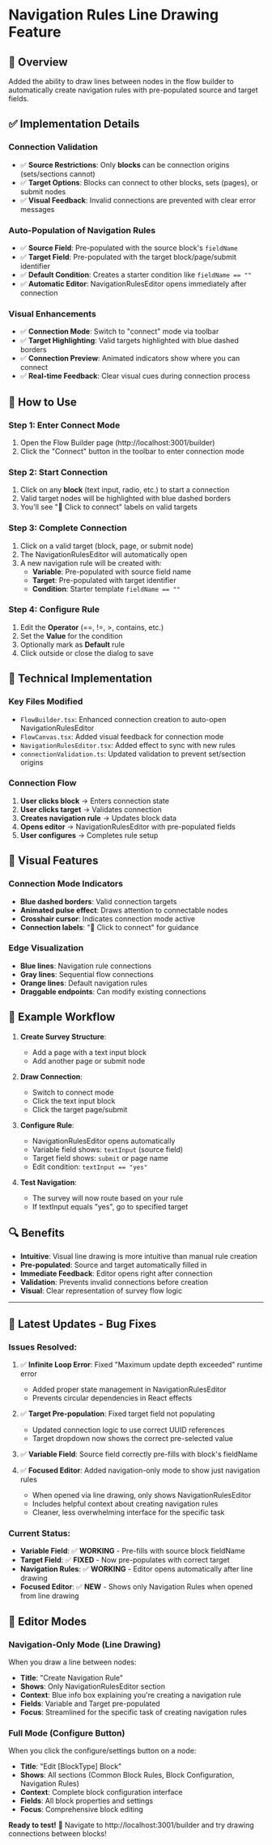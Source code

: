 # Navigation Rules Line Drawing Feature

## 🎯 **Overview**
Added the ability to draw lines between nodes in the flow builder to automatically create navigation rules with pre-populated source and target fields.

## ✅ **Implementation Details**

### **Connection Validation**
- ✅ **Source Restrictions**: Only **blocks** can be connection origins (sets/sections cannot)
- ✅ **Target Options**: Blocks can connect to other blocks, sets (pages), or submit nodes
- ✅ **Visual Feedback**: Invalid connections are prevented with clear error messages

### **Auto-Population of Navigation Rules**
- ✅ **Source Field**: Pre-populated with the source block's `fieldName` 
- ✅ **Target Field**: Pre-populated with the target block/page/submit identifier
- ✅ **Default Condition**: Creates a starter condition like `fieldName == ""`
- ✅ **Automatic Editor**: NavigationRulesEditor opens immediately after connection

### **Visual Enhancements**
- ✅ **Connection Mode**: Switch to "connect" mode via toolbar
- ✅ **Target Highlighting**: Valid targets highlighted with blue dashed borders
- ✅ **Connection Preview**: Animated indicators show where you can connect
- ✅ **Real-time Feedback**: Clear visual cues during connection process

## 🚀 **How to Use**

### **Step 1: Enter Connect Mode**
1. Open the Flow Builder page (http://localhost:3001/builder)
2. Click the "Connect" button in the toolbar to enter connection mode

### **Step 2: Start Connection**
1. Click on any **block** (text input, radio, etc.) to start a connection
2. Valid target nodes will be highlighted with blue dashed borders
3. You'll see "📍 Click to connect" labels on valid targets

### **Step 3: Complete Connection**
1. Click on a valid target (block, page, or submit node)
2. The NavigationRulesEditor will automatically open
3. A new navigation rule will be created with:
   - **Variable**: Pre-populated with source field name
   - **Target**: Pre-populated with target identifier
   - **Condition**: Starter template `fieldName == ""`

### **Step 4: Configure Rule**
1. Edit the **Operator** (==, !=, >, contains, etc.)
2. Set the **Value** for the condition
3. Optionally mark as **Default** rule
4. Click outside or close the dialog to save

## 🔧 **Technical Implementation**

### **Key Files Modified**
- `FlowBuilder.tsx`: Enhanced connection creation to auto-open NavigationRulesEditor
- `FlowCanvas.tsx`: Added visual feedback for connection mode
- `NavigationRulesEditor.tsx`: Added effect to sync with new rules
- `connectionValidation.ts`: Updated validation to prevent set/section origins

### **Connection Flow**
1. **User clicks block** → Enters connection state
2. **User clicks target** → Validates connection
3. **Creates navigation rule** → Updates block data
4. **Opens editor** → NavigationRulesEditor with pre-populated fields
5. **User configures** → Completes rule setup

## 🎨 **Visual Features**

### **Connection Mode Indicators**
- **Blue dashed borders**: Valid connection targets
- **Animated pulse effect**: Draws attention to connectable nodes
- **Crosshair cursor**: Indicates connection mode active
- **Connection labels**: "📍 Click to connect" for guidance

### **Edge Visualization**
- **Blue lines**: Navigation rule connections  
- **Gray lines**: Sequential flow connections
- **Orange lines**: Default navigation rules
- **Draggable endpoints**: Can modify existing connections

## 🚀 **Example Workflow**

1. **Create Survey Structure**:
   - Add a page with a text input block
   - Add another page or submit node

2. **Draw Connection**:
   - Switch to connect mode
   - Click the text input block
   - Click the target page/submit

3. **Configure Rule**:
   - NavigationRulesEditor opens automatically
   - Variable field shows: `textInput` (source field)
   - Target field shows: `submit` or page name
   - Edit condition: `textInput == "yes"`

4. **Test Navigation**:
   - The survey will now route based on your rule
   - If textInput equals "yes", go to specified target

## 🔍 **Benefits**

- **Intuitive**: Visual line drawing is more intuitive than manual rule creation
- **Pre-populated**: Source and target automatically filled in
- **Immediate Feedback**: Editor opens right after connection
- **Validation**: Prevents invalid connections before creation
- **Visual**: Clear representation of survey flow logic

---

## 🔧 **Latest Updates - Bug Fixes**

### **Issues Resolved:**
1. ✅ **Infinite Loop Error**: Fixed "Maximum update depth exceeded" runtime error
   - Added proper state management in NavigationRulesEditor
   - Prevents circular dependencies in React effects

2. ✅ **Target Pre-population**: Fixed target field not populating  
   - Updated connection logic to use correct UUID references
   - Target dropdown now shows the correct pre-selected value

3. ✅ **Variable Field**: Source field correctly pre-fills with block's fieldName

4. ✅ **Focused Editor**: Added navigation-only mode to show just navigation rules
   - When opened via line drawing, only shows NavigationRulesEditor
   - Includes helpful context about creating navigation rules
   - Cleaner, less overwhelming interface for the specific task

### **Current Status:**
- **Variable Field**: ✅ **WORKING** - Pre-fills with source block fieldName
- **Target Field**: ✅ **FIXED** - Now pre-populates with correct target
- **Navigation Rules**: ✅ **WORKING** - Editor opens automatically after line drawing
- **Focused Editor**: ✅ **NEW** - Shows only Navigation Rules when opened from line drawing

## 🎯 **Editor Modes**

### **Navigation-Only Mode** (Line Drawing)
When you draw a line between nodes:
- **Title**: "Create Navigation Rule"
- **Shows**: Only NavigationRulesEditor section
- **Context**: Blue info box explaining you're creating a navigation rule
- **Fields**: Variable and Target pre-populated
- **Focus**: Streamlined for the specific task of creating navigation rules

### **Full Mode** (Configure Button)
When you click the configure/settings button on a node:
- **Title**: "Edit [BlockType] Block" 
- **Shows**: All sections (Common Block Rules, Block Configuration, Navigation Rules)
- **Context**: Complete block configuration interface
- **Fields**: All block properties and settings
- **Focus**: Comprehensive block editing

**Ready to test!** 🎉 
Navigate to http://localhost:3001/builder and try drawing connections between blocks!